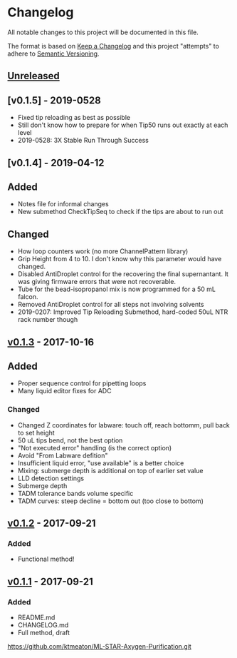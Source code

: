 # Changelog
All notable changes to this project will be documented in this file.

The format is based on [Keep a Changelog](http://keepachangelog.com/en/1.0.0/)
and this project "attempts" to adhere to [Semantic Versioning](http://semver.org/spec/v2.0.0.html).

## [Unreleased]

## [v0.1.5] - 2019-0528
- Fixed tip reloading as best as possible
- Still don't know how to prepare for when Tip50 runs out exactly at each level
- 2019-0528: 3X Stable Run Through Success

## [v0.1.4] - 2019-04-12

## Added
- Notes file for informal changes
- New submethod CheckTipSeq to check if the tips are about to run out 

## Changed
- How loop counters work (no more ChannelPattern library)
- Grip Height from 4 to 10. I don't know why this parameter would have changed.
- Disabled AntiDroplet control for the recovering the final supernantant. It was giving firmware errors that were not recoverable.
- Tube for the bead-isopropanol mix is now programmed for a 50 mL falcon.
- Removed AntiDroplet control for all steps not involving solvents
- 2019-0207: Improved Tip Reloading Submethod, hard-coded 50uL NTR rack number though

## [v0.1.3] - 2017-10-16

## Added
- Proper sequence control for pipetting loops
- Many liquid editor fixes for ADC

### Changed
- Changed Z coordinates for labware: touch off, reach bottomm, pull back to set height
- 50 uL tips bend, not the best option
- "Not executed error" handling (is the correct option)
- Avoid "From Labware defition"
- Insufficient liquid error, "use available" is a better choice
- Mixing: submerge depth is additional on top of earlier set value
- LLD detection settings
- Submerge depth
- TADM tolerance bands volume specific
- TADM curves: steep decline = bottom out (too close to bottom)

## [v0.1.2] - 2017-09-21
### Added
- Functional method!

## [v0.1.1] - 2017-09-21
### Added
- README.md
- CHANGELOG.md
- Full method, draft

https://github.com/ktmeaton/ML-STAR-Axygen-Purification.git

[Unreleased]: https://github.com/ktmeaton/ML-STAR-Axygen-Purification/compare/v0.1.3...HEAD
[v0.1.3]: https://github.com/ktmeaton/ML-STAR-Axygen-Purification/compare/v0.1.2...v0.1.3
[v0.1.2]: https://github.com/ktmeaton/ML-STAR-Axygen-Purification/compare/v0.1.1...v0.1.2
[v0.1.1]: https://github.com/ktmeaton/ML-STAR-Axygen-Purification/compare/v0.1.1...v0.1.1
